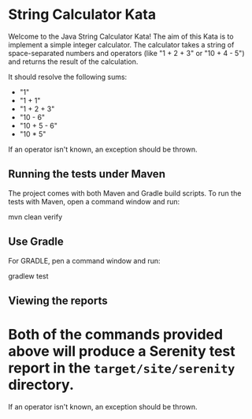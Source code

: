 # String Calculator Kata

Welcome to the Java String Calculator Kata!
The aim of this Kata is to implement a simple integer calculator. 
The calculator takes a string of space-separated numbers and operators 
(like "1 + 2 + 3" or "10 + 4 - 5") and returns the result of the calculation.

It should resolve the following sums:

- "1"
- "1 + 1"
- "1 + 2 + 3"
- "10 - 6"
- "10 + 5 - 6"
- "10 * 5"

If an operator isn't known, an exception should be thrown.

## Running the tests under Maven

The project comes with both Maven and Gradle build scripts. To run the tests with Maven, open a command window and run:

  mvn clean verify

## Use Gradle

For GRADLE, pen a command window and run:

  gradlew test 

## Viewing the reports

Both of the commands provided above will produce a Serenity test report in the `target/site/serenity` directory.
=======

If an operator isn't known, an exception should be thrown.


